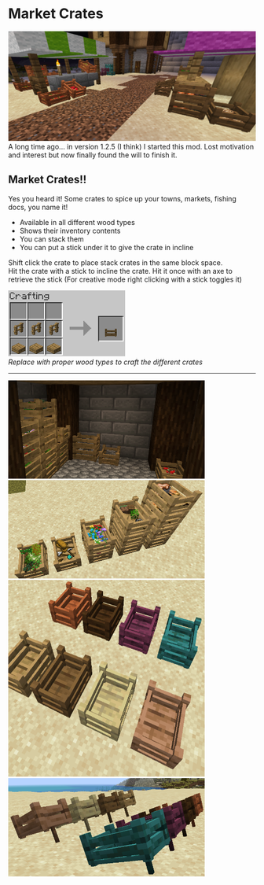 # Market Crates

![](images/market.png)  
A long time ago... in version 1.2.5 (I think) I started this mod. Lost motivation and interest but now finally found the will to finish it.
## Market Crates!!  
Yes you heard it! Some crates to spice up your towns, markets, fishing docs, you name it!
- Available in all different wood types
- Shows their inventory contents
- You can stack them 
- You can put a stick under it to give the crate in incline

Shift click the crate to place stack crates in the same block space.  
Hit the crate with a stick to incline the crate. Hit it once with an axe to retrieve the stick (For creative mode right clicking with a stick toggles it)  

![](images/crafting.png)  
*Replace with proper wood types to craft the different crates*

***
![](images/cellar.png)  
![](images/stacked_crates.png)  
![](images/wood_types.png)  
![](images/inclined.png)  
